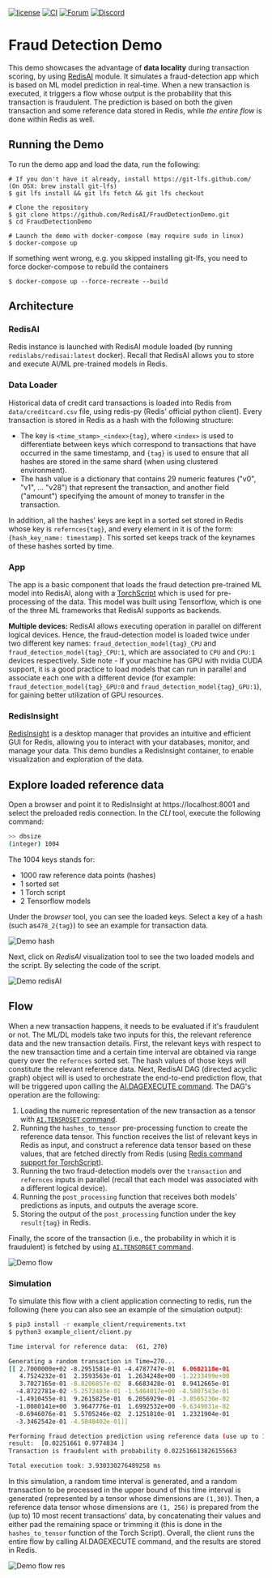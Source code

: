 [![license](https://img.shields.io/github/license/RedisAI/FraudDetectionDemo.svg)](https://github.com/RedisAI/FraudDetectionDemo)
[![CI](https://github.com/RedisAI/FraudDetectionDemo/actions/workflows/ci-config.yml/badge.svg)](https://github.com/RedisAI/FraudDetectionDemo/actions/workflows/ci-config.yml)
[![Forum](https://img.shields.io/badge/Forum-RedisAI-blue)](https://forum.redislabs.com/c/modules/redisai)
[![Discord](https://img.shields.io/discord/697882427875393627)](https://discord.gg/rTQm7UZ)

# Fraud Detection Demo    

This demo showcases the advantage of **data locality** during transaction scoring, by using [RedisAI](https://oss.redislabs.com/redisai/) module.
It simulates a fraud-detection app which is based on ML model prediction in real-time. When a new transaction is executed, it triggers a flow whose output is the probability that this transaction is fraudulent. The prediction is based on both the given transaction and some reference data stored in Redis, while *the entire flow* is done within Redis as well.   

## Running the Demo
To run the demo app and load the data, run the following:
```
# If you don't have it already, install https://git-lfs.github.com/ (On OSX: brew install git-lfs)
$ git lfs install && git lfs fetch && git lfs checkout

# Clone the repository
$ git clone https://github.com/RedisAI/FraudDetectionDemo.git
$ cd FraudDetectionDemo

# Launch the demo with docker-compose (may require sudo in linux)
$ docker-compose up
```
If something went wrong, e.g. you skipped installing git-lfs, you need to force docker-compose to rebuild the containers
```
$ docker-compose up --force-recreate --build
```

## Architecture
### RedisAI
Redis instance is launched with RedisAI module loaded (by running `redislabs/redisai:latest` docker). Recall that RedisAI allows you to store and execute AI/ML pre-trained models in Redis.

### Data Loader
Historical data of credit card transactions is loaded into Redis from `data/creditcard.csv` file, using redis-py (Redis' official python client). Every transaction is stored in Redis as a hash with the following structure:
- The key is `<time_stamp>_<index>{tag}`, where `<index>` is used to differentiate between keys which correspond to transactions that have occurred in the same timestamp, and `{tag}` is used to ensure that all hashes are stored in the same shard (when using clustered environment). 
- The hash value is a dictionary that contains 29 numeric features ("v0", "v1", ... "v28") that represent the transaction, and another field ("amount") specifying the amount of money to transfer in the transaction.

In addition, all the hashes' keys are kept in a sorted set stored in Redis whose key is `refernces{tag}`, and every element in it is of the form: `{hash_key_name: timestamp}`. This sorted set keeps track of the keynames of these hashes sorted by time.

### App
The app is a basic component that loads the fraud detection pre-trained ML model into RedisAI, along with a [TorchScript](https://oss.redis.com/redisai/intro/#scripting) which is used for pre-processing of the data. This model was built using Tensorflow, which is one of the three ML frameworks that RedisAI supports as backends.

**Multiple devices:** RedisAI allows executing operation in parallel on different logical devices. Hence, the fraud-detection model is loaded twice under two different key names: `fraud_detection_model{tag}_CPU` and `fraud_detection_model{tag}_CPU:1`, which are associated to `CPU` and `CPU:1` devices respectively. Side note - If your machine has GPU with nvidia CUDA support, it is a good practice to load models that can run in parallel and associate each one with a different device (for example: `fraud_detection_model{tag}_GPU:0` and `fraud_detection_model{tag}_GPU:1`), for gaining better utilization of GPU resources.

### RedisInsight
[RedisInsight](https://redis.com/redis-enterprise/redis-insight/) is a desktop manager that provides an intuitive and efficient GUI for Redis, allowing you to interact with your databases, monitor, and manage your data. This demo bundles a RedisInsight container, to enable visualization and exploration of the data.  

## Explore loaded reference data
Open a browser and point it to RedisInsight at https://localhost:8001 and select the preloaded redis connection.
In the *CLI* tool, execute the following command:
```bash
>> dbsize
(integer) 1004
```

The 1004 keys stands for:
- 1000 raw reference data points (hashes)
- 1 sorted set
- 1 Torch script
- 2 Tensorflow models

Under the *browser* tool, you can see the loaded keys. Select a key of a hash (such as`478_2{tag}`) to see an example for transaction data.

![Demo hash](./demo_hash.png "Demo hash redisInsights")

Next, click on *RedisAI* visualization tool to see the two loaded models and the script. By selecting the code of the script. 

![Demo redisAI](./demo_redisAI.png "Demo redisAI redisInsights")

## Flow
When a new transaction happens, it needs to be evaluated if it's fraudulent or not. The ML/DL models take two inputs for this, the relevant reference data and the new transaction details.
First, the relevant keys with respect to the new transaction time and a certain time interval are obtained via range query over the `refernces` sorted set. The hash values of those keys will constitute the relevant reference data. Next, RedisAI DAG (directed acyclic graph) object will is used to orchestrate the end-to-end prediction flow, that will be triggered upon calling the [AI.DAGEXECUTE command](https://oss.redis.com/redisai/commands/#aidagexecute). The DAG's operation are the following:
1. Loading the numeric representation of the new transaction as a tensor with [`AI.TENSROSET` command](https://oss.redis.com/redisai/commands/#aitensorset).
2. Running the `hashes_to_tensor` pre-processing function to create the reference data tensor. This function receives the list of relevant keys in Redis as input, and construct a reference data tensor based on these values, that are fetched directly from Redis (using [Redis command support for TorchScript](https://oss.redis.com/redisai/commands/#redis-commands-support)).
3. Running the two fraud-detection models over the `transaction` and `refernces` inputs in parallel (recall that each model was associated with a different logical device).
4. Running the `post_processing` function that receives both models' predictions as inputs, and outputs the average score.
5. Storing the output of the `post_processing` function under the key `result{tag}` in Redis.

Finally, the score of the transaction (i.e., the probability in which it is fraudulent) is fetched by using [`AI.TENSORGET` command](https://oss.redis.com/redisai/commands/#aitensorget).

![Demo flow](./demo_flow.png "Demo flow")

### Simulation
To simulate this flow with a client application connecting to redis, run the following (here you can also see an example of the simulation output):
```bash
$ pip3 install -r example_client/requirements.txt
$ python3 example_client/client.py

Time interval for reference data:  (61, 270)

Generating a random transaction in Time=270...
[[ 2.7000000e+02 -8.2951581e-01 -4.4787747e-01  6.0682118e-01
   4.7524232e-01  2.3593563e-01  1.2634248e+00 -1.2233499e+00
   3.7027165e-01 -8.8206857e-02  8.6683428e-01  8.9412665e-01
  -4.8722781e-02 -5.2572483e-01 -1.5464017e+00 -4.5807543e-01
  -1.4910455e-01  9.2615825e-01  6.2056929e-01 -3.8565230e-02
  -1.0080141e+00  3.9647776e-01  1.6992532e+00 -9.6349031e-02
  -8.6946076e-01  5.5705246e-02  2.1251810e-01  1.2321904e-01
  -3.3462542e-01 -4.5848402e-01]]

Performing fraud detection prediction using reference data (use up to 10 previous transactions)...
result:  [0.02251661 0.9774834 ]
Transaction is fraudulent with probability 0.022516613826155663

Total execution took: 3.930330276489258 ms


```

In this simulation, a random time interval is generated, and a random transaction to be processed in the upper bound of this time interval is generated (represented by a tensor whose dimensions are `(1,30)`). Then, a reference data tensor whose dimensions are `(1, 256)` is prepared from the (up to) 10 most recent transactions' data, by concatenating their values and either pad the remaining space or trimming it (this is done in the `hashes_to_tensor` function of the Torch Script). Overall, the client runs the entire flow by calling AI.DAGEXECUTE command, and the results are stored in Redis.    

![Demo flow res](./demo_res.png "Demo flow result")